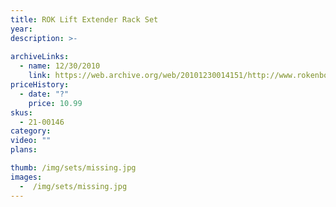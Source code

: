 ```yaml
---
title: ROK Lift Extender Rack Set
year: 
description: >-
  
archiveLinks:
  - name: 12/30/2010
    link: https://web.archive.org/web/20101230014151/http://www.rokenbok.com/estore/spare-parts/rok-lift-extender-rack-set
priceHistory:
  - date: "?"
    price: 10.99
skus:
  - 21-00146
category: 
video: ""
plans:

thumb: /img/sets/missing.jpg
images:
  -  /img/sets/missing.jpg
---
```

